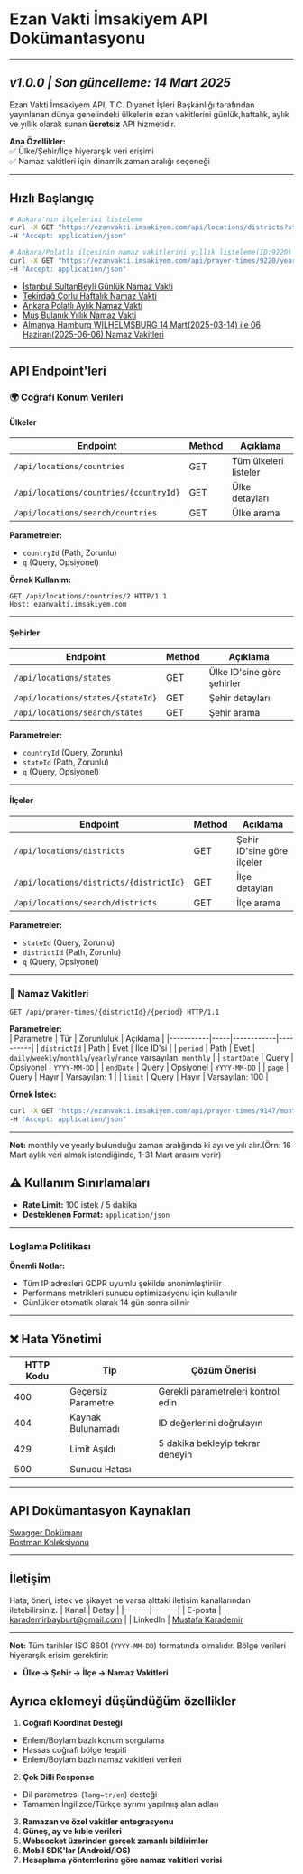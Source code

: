 # **Ezan Vakti İmsakiyem API Dokümantasyonu** 
---
*v1.0.0 | Son güncelleme: 14 Mart 2025*
---
Ezan Vakti İmsakiyem API, T.C. Diyanet İşleri Başkanlığı tarafından yayınlanan dünya genelindeki ülkelerin ezan vakitlerini günlük,haftalık, aylık ve yıllık olarak sunan **ücretsiz** API hizmetidir.

**Ana Özellikler:**  
✅ Ülke/Şehir/İlçe hiyerarşik veri erişimi  
✅ Namaz vakitleri için dinamik zaman aralığı seçeneği  

---

## **Hızlı Başlangıç**  
```bash
# Ankara'nın ilçelerini listeleme
curl -X GET "https://ezanvakti.imsakiyem.com/api/locations/districts?stateId=506" \
-H "Accept: application/json"
```
```bash
# Ankara/Polatlı ilçesinin namaz vakitlerini yıllık listeleme(ID:9220)
curl -X GET "https://ezanvakti.imsakiyem.com/api/prayer-times/9220/yearly" \
-H "Accept: application/json"
```
- [İstanbul SultanBeyli Günlük Namaz Vakti](https://ezanvakti.imsakiyem.com/api/prayer-times/9549/daily)
- [Tekirdağ Çorlu Haftalık Namaz Vakti](https://ezanvakti.imsakiyem.com/api/prayer-times/9873/weekly)
- [Ankara Polatlı Aylık Namaz Vakti](https://ezanvakti.imsakiyem.com/api/prayer-times/9220/monthly)
- [Muş Bulanık Yıllık Namaz Vakti](https://ezanvakti.imsakiyem.com/api/prayer-times/9751/yearly)
- [Almanya Hamburg WILHELMSBURG 14 Mart(2025-03-14) ile 06 Haziran(2025-06-06) Namaz Vakitleri](https://ezanvakti.imsakiyem.com/api/prayer-times/10034/range?startDate=2025-03-14&endDate=2025-06-06)


---

## **API Endpoint'leri**  

### **🌍 Coğrafi Konum Verileri**  

#### **Ülkeler**  
| Endpoint | Method | Açıklama |
|----------|--------|----------|
| `/api/locations/countries` | GET | Tüm ülkeleri listeler |
| `/api/locations/countries/{countryId}` | GET | Ülke detayları |
| `/api/locations/search/countries` | GET | Ülke arama |

**Parametreler:**  
- `countryId` (Path, Zorunlu)  
- `q` (Query, Opsiyonel)

**Örnek Kullanım:**  
```http
GET /api/locations/countries/2 HTTP/1.1
Host: ezanvakti.imsakiyem.com
```

---

#### **Şehirler**  
| Endpoint | Method | Açıklama |
|----------|--------|----------|
| `/api/locations/states` | GET | Ülke ID'sine göre şehirler |
| `/api/locations/states/{stateId}` | GET | Şehir detayları |
| `/api/locations/search/states` | GET | Şehir arama |

**Parametreler:**  
- `countryId` (Query, Zorunlu)  
- `stateId` (Path, Zorunlu)  
- `q` (Query, Opsiyonel)  

---

#### **İlçeler**  
| Endpoint | Method | Açıklama |
|----------|--------|----------|
| `/api/locations/districts` | GET | Şehir ID'sine göre ilçeler |
| `/api/locations/districts/{districtId}` | GET | İlçe detayları |
| `/api/locations/search/districts` | GET | İlçe arama |

**Parametreler:**  
- `stateId` (Query, Zorunlu)  
- `districtId` (Path, Zorunlu)  
- `q` (Query, Opsiyonel)  

---

### **🕋 Namaz Vakitleri**  
```http
GET /api/prayer-times/{districtId}/{period} HTTP/1.1
```

**Parametreler:**  
| Parametre | Tür | Zorunluluk | Açıklama |
|-----------|-----|------------|----------|
| `districtId` | Path | Evet | İlçe ID'si |
| `period` | Path | Evet | `daily`/`weekly`/`monthly`/`yearly`/`range` varsayılan: `monthly` |
| `startDate` | Query | Opsiyonel | `YYYY-MM-DD` |
| `endDate` | Query | Opsiyonel | `YYYY-MM-DD` |
| `page` | Query | Hayır | Varsayılan: 1 |
| `limit` | Query | Hayır | Varsayılan: 100 |

**Örnek İstek:**  
```bash
curl -X GET "https://ezanvakti.imsakiyem.com/api/prayer-times/9147/monthly?startDate=2025-02-15" \
-H "Accept: application/json"
```

---
**Not:** monthly ve yearly bulunduğu zaman aralığında ki ayı ve yılı alır.(Örn: 16 Mart aylık veri almak istendiğinde, 1-31 Mart arasını verir)
## **⚠️ Kullanım Sınırlamaları**  
- **Rate Limit:** 100 istek / 5 dakika  
- **Desteklenen Format:** `application/json`  

---


### **Loglama Politikası**  

**Önemli Notlar:**  
- Tüm IP adresleri GDPR uyumlu şekilde anonimleştirilir  
- Performans metrikleri sunucu optimizasyonu için kullanılır  
- Günlükler otomatik olarak 14 gün sonra silinir  

---

## **❌ Hata Yönetimi**  
| HTTP Kodu | Tip | Çözüm Önerisi |
|-----------|-----|----------------|
| 400 | Geçersiz Parametre | Gerekli parametreleri kontrol edin |
| 404 | Kaynak Bulunamadı | ID değerlerini doğrulayın |
| 429 | Limit Aşıldı | 5 dakika bekleyip tekrar deneyin |
| 500 | Sunucu Hatası |  |

---

## **API Dokümantasyon Kaynakları**  
  
 [Swagger Dokümanı](https://ezanvakti.imsakiyem.com/api-docs)  
 [Postman Koleksiyonu](https://raw.githubusercontent.com/karademirmustafa/ezanvakti-imsakiyem-api/refs/heads/main/postman/ezanvakti-imsakiyem.postman_collection.json)  

---

## **İletişim**  

Hata, öneri, istek ve şikayet ne varsa alttaki iletişim kanallarından iletebilirsiniz.
| Kanal | Detay |
|-------|-------|
| E-posta | [karademirbayburt@gmail.com](mailto:karademirbayburt@gmail.com) |
| LinkedIn | [Mustafa Karademir](https://www.linkedin.com/in/karademirmustafa/) 

---

**Not:** Tüm tarihler ISO 8601 (`YYYY-MM-DD`) formatında olmalıdır. Bölge verileri hiyerarşik erişim gerektirir:
- **Ülke → Şehir → İlçe → Namaz Vakitleri**






## **Ayrıca eklemeyi düşündüğüm özellikler**  
  1. **Coğrafi Koordinat Desteği**  
   - Enlem/Boylam bazlı konum sorgulama  
   - Hassas coğrafi bölge tespiti  
   - Enlem/Boylam bazlı namaz vakitleri verileri
  2. **Çok Dilli Response**  
   - Dil parametresi (`lang=tr/en`) desteği  
   - Tamamen İngilizce/Türkçe ayrımı yapılmış alan adları  
 3. **Ramazan ve özel vakitler entegrasyonu**
4. **Güneş, ay ve kıble verileri**
5. **Websocket üzerinden gerçek zamanlı bildirimler**
6. **Mobil SDK'lar (Android/iOS)**
7. **Hesaplama yöntemlerine göre namaz vakitleri verisi**

